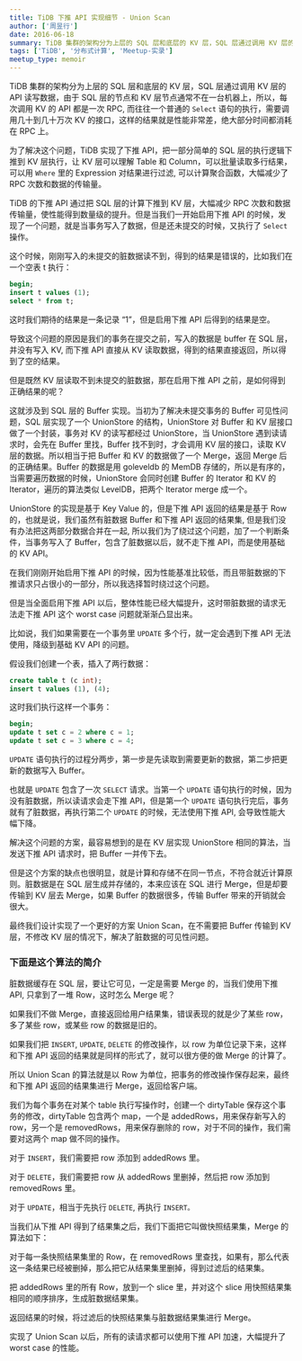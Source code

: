```yaml
---
title: TiDB 下推 API 实现细节 - Union Scan
author: ['周昱行']
date: 2016-06-18
summary: TiDB 集群的架构分为上层的 SQL 层和底层的 KV 层，SQL 层通过调用 KV 层的 API 读写数据，由于 SQL 层的节点和 KV 层节点通常不在一台机器上，所以，每次调用 KV 的 API 都是一次 RPC, 而往往一个普通的 Select 语句的执行，需要调用几十到几十万次 KV 的接口，这样的结果就是性能非常差，绝大部分时间都消耗在 RPC 上。为了解决这个问题，TiDB 实现了下推 API，把一部分简单的 SQL 层的执行逻辑下推到 KV 层执行，让 KV 层可以理解 Table 和 Column，可以批量读取多行结果，可以用 Where 里的 Expression 对结果进行过滤, 可以计算聚合函数，大幅减少了 RPC 次数和数据的传输量。
tags: ['TiDB', '分布式计算', 'Meetup-实录']
meetup_type: memoir
---
```


TiDB 集群的架构分为上层的 SQL 层和底层的 KV 层，SQL 层通过调用 KV 层的 API 读写数据，由于 SQL 层的节点和 KV 层节点通常不在一台机器上，所以，每次调用 KV 的 API 都是一次 RPC, 而往往一个普通的 `Select` 语句的执行，需要调用几十到几十万次 KV 的接口，这样的结果就是性能非常差，绝大部分时间都消耗在 RPC 上。

为了解决这个问题，TiDB 实现了下推 API，把一部分简单的 SQL 层的执行逻辑下推到 KV 层执行，让 KV 层可以理解 Table 和 Column，可以批量读取多行结果，可以用 `Where` 里的 Expression 对结果进行过滤, 可以计算聚合函数，大幅减少了 RPC 次数和数据的传输量。

TiDB 的下推 API 通过把 SQL 层的计算下推到 KV 层，大幅减少 RPC 次数和数据传输量，使性能得到数量级的提升。但是当我们一开始启用下推 API 的时候，发现了一个问题，就是当事务写入了数据，但是还未提交的时候，又执行了 `Select` 操作。

这个时候，刚刚写入的未提交的脏数据读不到，得到的结果是错误的，比如我们在一个空表 t 执行：

``` sql
begin;
insert t values (1);
select * from t;
```

这时我们期待的结果是一条记录 “1”，但是启用下推 API 后得到的结果是空。

导致这个问题的原因是我们的事务在提交之前，写入的数据是 buffer 在 SQL 层，并没有写入 KV, 而下推 API 直接从 KV 读取数据，得到的结果直接返回，所以得到了空的结果。

但是既然 KV 层读取不到未提交的脏数据，那在启用下推 API 之前，是如何得到正确结果的呢？

这就涉及到 SQL 层的 Buffer 实现。当初为了解决未提交事务的 Buffer 可见性问题，SQL 层实现了一个 UnionStore 的结构，UnionStore 对 Buffer 和 KV 层接口做了一个封装，事务对 KV 的读写都经过 UnionStore，当 UnionStore 遇到读请求时，会先在 Buffer 里找，Buffer 找不到时，才会调用 KV 层的接口，读取 KV 层的数据。所以相当于把 Buffer 和 KV 的数据做了一个 Merge，返回 Merge 后的正确结果。Buffer 的数据是用 goleveldb 的 MemDB 存储的，所以是有序的，当需要遍历数据的时候，UnionStore 会同时创建 Buffer 的 Iterator 和 KV 的 Iterator，遍历的算法类似 LevelDB，把两个 Iterator merge 成一个。

UnionStore 的实现是基于 Key Value 的，但是下推 API 返回的结果是基于 Row 的，也就是说，我们虽然有脏数据 Buffer 和下推 API 返回的结果集, 但是我们没有办法把这两部分数据合并在一起, 所以我们为了绕过这个问题，加了一个判断条件，当事务写入了 Buffer，包含了脏数据以后，就不走下推 API，而是使用基础的 KV API。

在我们刚刚开始启用下推 API 的时候，因为性能基准比较低，而且带脏数据的下推请求只占很小的一部分，所以我选择暂时绕过这个问题。

但是当全面启用下推 API 以后，整体性能已经大幅提升，这时带脏数据的请求无法走下推 API 这个 worst case 问题就渐渐凸显出来。

比如说，我们如果需要在一个事务里 `UPDATE` 多个行，就一定会遇到下推 API 无法使用，降级到基础 KV API 的问题。

假设我们创建一个表，插入了两行数据：

```sql
create table t (c int);
insert t values (1), (4);
```

这时我们执行这样一个事务：

```sql
begin;
update t set c = 2 where c = 1;
update t set c = 3 where c = 4;
```

`UPDATE` 语句执行的过程分两步，第一步是先读取到需要更新的数据，第二步把更新的数据写入 Buffer。

也就是 `UPDATE` 包含了一次 `SELECT` 请求。当第一个 `UPDATE` 语句执行的时候，因为没有脏数据，所以读请求会走下推 API，但是第一个 `UPDATE` 语句执行完后，事务就有了脏数据，再执行第二个 `UPDATE` 的时候，无法使用下推 API, 会导致性能大幅下降。

解决这个问题的方案，最容易想到的是在 KV 层实现 UnionStore 相同的算法，当发送下推 API 请求时，把 Buffer 一并传下去。

但是这个方案的缺点也很明显，就是计算和存储不在同一节点，不符合就近计算原则。脏数据是在 SQL 层生成并存储的，本来应该在 SQL 进行 Merge，但是却要传输到 KV 层去 Merge，如果 Buffer 的数据很多，传输 Buffer 带来的开销就会很大。

最终我们设计实现了一个更好的方案 Union Scan，在不需要把 Buffer 传输到 KV 层，不修改 KV 层的情况下，解决了脏数据的可见性问题。

### 下面是这个算法的简介

脏数据缓存在 SQL 层，要让它可见，一定是需要 Merge 的，当我们使用下推 API, 只拿到了一堆 Row，这时怎么 Merge 呢？

如果我们不做 Merge，直接返回给用户结果集，错误表现的就是少了某些 row，多了某些 row，或某些 row 的数据是旧的。

如果我们把 `INSERT`, `UPDATE`, `DELETE` 的修改操作，以 row 为单位记录下来，这样和下推 API 返回的结果就是同样的形式了，就可以很方便的做 Merge 的计算了。

所以 Union Scan 的算法就是以 Row 为单位，把事务的修改操作保存起来，最终和下推 API 返回的结果集进行 Merge，返回给客户端。

我们为每个事务在对某个 table 执行写操作时，创建一个 dirtyTable 保存这个事务的修改，dirtyTable 包含两个 map，一个是 addedRows，用来保存新写入的 row，另一个是 removedRows，用来保存删除的 row，对于不同的操作，我们需要对这两个 map 做不同的操作。

对于 `INSERT`，我们需要把 row 添加到 addedRows 里。

对于 `DELETE`，我们需要把 row 从 addedRows 里删掉，然后把 row 添加到 removedRows 里。

对于 `UPDATE`，相当于先执行 `DELETE`, 再执行 `INSERT。`

当我们从下推 API 得到了结果集之后，我们下面把它叫做快照结果集，Merge 的算法如下：

对于每一条快照结果集里的 Row，在 removedRows 里查找，如果有，那么代表这一条结果已经被删掉，那么把它从结果集里删掉，得到过滤后的结果集。

把 addedRows 里的所有 Row，放到一个 slice 里，并对这个 slice 用快照结果集相同的顺序排序，生成脏数据结果集。

返回结果的时候，将过滤后的快照结果集与脏数据结果集进行 Merge。

实现了 Union Scan 以后，所有的读请求都可以使用下推 API 加速，大幅提升了 worst case 的性能。

